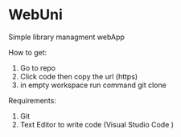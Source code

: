 # WebUni
Simple library managment webApp 


How to get: 
  1. Go to repo
  2. Click code  then copy the url (https)
  3. in empty workspace run command git clone <url>

Requirements: 
  1. Git
  2. Text Editor to write code (Visual Studio Code )
